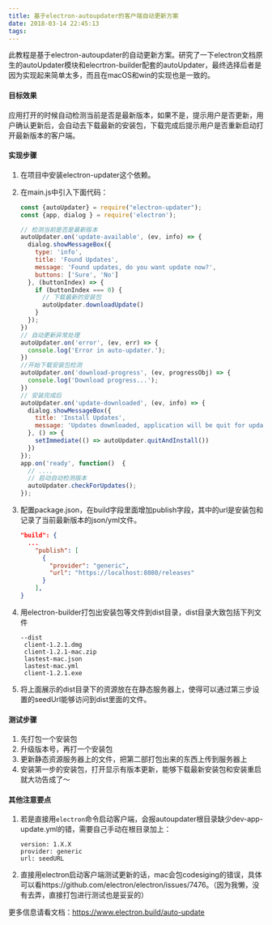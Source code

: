 ```yaml
---
title: 基于electron-autoupdater的客户端自动更新方案
date: 2018-03-14 22:45:13
tags:
---
```


此教程是基于electron-autoupdater的自动更新方案。研究了一下electron文档原生的autoUpdater模块和elecrtron-builder配套的autoUpdater，最终选择后者是因为实现起来简单太多，而且在macOS和win的实现也是一致的。

#### 目标效果

应用打开的时候自动检测当前是否是最新版本，如果不是，提示用户是否更新，用户确认更新后，会自动去下载最新的安装包，下载完成后提示用户是否重新启动打开最新版本的客户端。

#### 实现步骤

1. 在项目中安装electron-updater这个依赖。

2. 在main.js中引入下面代码：

   ```javascript
   const {autoUpdater} = require("electron-updater");
   const {app, dialog } = require('electron');

   // 检测当前是否是最新版本
   autoUpdater.on('update-available', (ev, info) => {
     dialog.showMessageBox({
       type: 'info',
       title: 'Found Updates',
       message: 'Found updates, do you want update now?',
       buttons: ['Sure', 'No']
     }, (buttonIndex) => {
       if (buttonIndex === 0) {
         // 下载最新的安装包
         autoUpdater.downloadUpdate()
       }
     });
   })
   // 自动更新异常处理
   autoUpdater.on('error', (ev, err) => {
     console.log('Error in auto-updater.');
   })
   //开始下载安装包检测
   autoUpdater.on('download-progress', (ev, progressObj) => {
     console.log('Download progress...');
   })
   // 安装完成后
   autoUpdater.on('update-downloaded', (ev, info) => {
     dialog.showMessageBox({
       title: 'Install Updates',
       message: 'Updates downloaded, application will be quit for update...'
     }, () => {
       setImmediate(() => autoUpdater.quitAndInstall())
     })
   });
   app.on('ready', function()  {
     // ....
     // 启动自动检测版本
     autoUpdater.checkForUpdates();
   });
   ```

3. 配置package.json，在build字段里面增加publish字段，其中的url是安装包和记录了当前最新版本的json/yml文件。

   ```json
   "build": {
     ...
       "publish": [
         {
           "provider": "generic",
           "url": "https://localhost:8080/releases"
         }
       ],
   }
   ```

4. 用electron-builder打包出安装包等文件到dist目录，dist目录大致包括下列文件

   ```
   --dist
    client-1.2.1.dmg
    client-1.2.1-mac.zip
    lastest-mac.json
    lastest-mac.yml
    client-1.2.1.exe
   ```

5. 将上面展示的dist目录下的资源放在在静态服务器上，使得可以通过第三步设置的seedUrl能够访问到dist里面的文件。



#### 测试步骤

1. 先打包一个安装包
2. 升级版本号，再打一个安装包
3. 更新静态资源服务器上的文件，把第二部打包出来的东西上传到服务器上
4. 安装第一步的安装包，打开显示有版本更新，能够下载最新安装包和安装重启就大功告成了～



#### 其他注意要点

1. 若是直接用`electron`命令启动客户端，会报autoupdater根目录缺少dev-app-update.yml的错，需要自己手动在根目录加上：

   ```
   version: 1.X.X
   provider: generic
   url: seedURL
   ```

2. 直接用electron启动客户端测试更新的话，mac会包codesiging的错误，具体可以看https://github.com/electron/electron/issues/7476。（因为我懒，没有去弄，直接打包进行测试也是妥妥的）



更多信息请看文档：https://www.electron.build/auto-update
